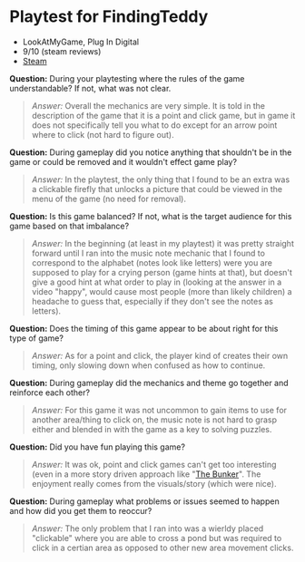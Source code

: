 # Playtest for FindingTeddy

* LookAtMyGame, Plug In Digital
* 9/10 (steam reviews)
* [Steam](https://store.steampowered.com/app/259600/Finding_Teddy/)

**Question:** During your playtesting where the rules of the game understandable? If not, what was not clear.
> _Answer:_ Overall the mechanics are very simple. It is told in the description of the game that it is a point and click game, but in game it does not specifically tell you what to do except for an arrow point where to click (not hard to figure out).

**Question:** During gameplay did you notice anything that shouldn't be in the game or could be removed and it wouldn't effect game play?
> _Answer:_ In the playtest, the only thing that I found to be an extra was a clickable firefly that unlocks a picture that could be viewed in the menu of the game (no need for removal).

**Question:** Is this game balanced? If not, what is the target audience for this game based on that imbalance?
> _Answer:_ In the beginning (at least in my playtest) it was pretty straight forward until I ran into the music note mechanic that I found to correspond to the alphabet (notes look like letters) were you are supposed to play for a crying person (game hints at that), but doesn't give a good hint at what order to play in (looking at the answer in a video "happy", would cause most people (more than likely children) a headache to guess that, especially if they don't see the notes as letters).

**Question:** Does the timing of this game appear to be about right for this type of game?
> _Answer:_ As for a point and click, the player kind of creates their own timing, only slowing down when confused as how to continue.

**Question:** During gameplay did the mechanics and theme go together and reinforce each other?
> _Answer:_ For this game it was not uncommon to gain items to use for another area/thing to click on, the music note is not hard to grasp either and blended in with the game as a key to solving puzzles.

**Question:** Did you have fun playing this game?
> _Answer:_ It was ok, point and click games can't get too interesting (even in a more story driven approach like "[The Bunker](https://store.steampowered.com/app/481110/The_Bunker/)". The enjoyment really comes from the visuals/story (which were nice).

**Question:** During gameplay what problems or issues seemed to happen and how did you get them to reoccur?
> _Answer:_ The only problem that I ran into was a wierldy placed "clickable" where you are able to cross a pond but was required to click in a certian area as opposed to other new area movement clicks.
